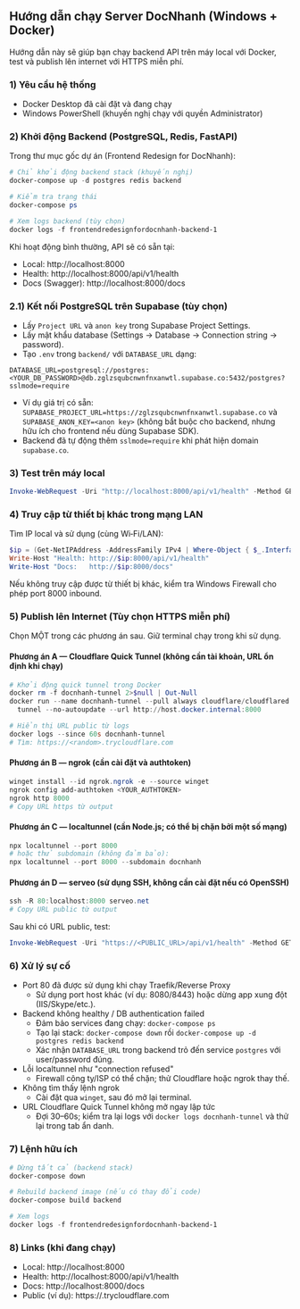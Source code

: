 ## Hướng dẫn chạy Server DocNhanh (Windows + Docker)

Hướng dẫn này sẽ giúp bạn chạy backend API trên máy local với Docker, test và publish lên internet với HTTPS miễn phí.

### 1) Yêu cầu hệ thống
- Docker Desktop đã cài đặt và đang chạy
- Windows PowerShell (khuyến nghị chạy với quyền Administrator)

### 2) Khởi động Backend (PostgreSQL, Redis, FastAPI)
Trong thư mục gốc dự án (Frontend Redesign for DocNhanh):

```powershell
# Chỉ khởi động backend stack (khuyến nghị)
docker-compose up -d postgres redis backend

# Kiểm tra trạng thái
docker-compose ps

# Xem logs backend (tùy chọn)
docker logs -f frontendredesignfordocnhanh-backend-1
```

Khi hoạt động bình thường, API sẽ có sẵn tại:
- Local: http://localhost:8000
- Health: http://localhost:8000/api/v1/health
- Docs (Swagger): http://localhost:8000/docs

### 2.1) Kết nối PostgreSQL trên Supabase (tùy chọn)
- Lấy `Project URL` và `anon key` trong Supabase Project Settings.
- Lấy mật khẩu database (Settings → Database → Connection string → password).
- Tạo `.env` trong `backend/` với `DATABASE_URL` dạng:

```
DATABASE_URL=postgresql://postgres:<YOUR_DB_PASSWORD>@db.zglzsqubcnwnfnxanwtl.supabase.co:5432/postgres?sslmode=require
```

- Ví dụ giá trị có sẵn: `SUPABASE_PROJECT_URL=https://zglzsqubcnwnfnxanwtl.supabase.co` và `SUPABASE_ANON_KEY=<anon key>` (không bắt buộc cho backend, nhưng hữu ích cho frontend nếu dùng Supabase SDK).
- Backend đã tự động thêm `sslmode=require` khi phát hiện domain `supabase.co`.

### 3) Test trên máy local
```powershell
Invoke-WebRequest -Uri "http://localhost:8000/api/v1/health" -Method GET -UseBasicParsing
```

### 4) Truy cập từ thiết bị khác trong mạng LAN
Tìm IP local và sử dụng (cùng Wi‑Fi/LAN):
```powershell
$ip = (Get-NetIPAddress -AddressFamily IPv4 | Where-Object { $_.InterfaceAlias -like "Ethernet*" -or $_.InterfaceAlias -like "Wi-Fi*" }).IPAddress | Select-Object -First 1
Write-Host "Health: http://$ip:8000/api/v1/health"
Write-Host "Docs:   http://$ip:8000/docs"
```

Nếu không truy cập được từ thiết bị khác, kiểm tra Windows Firewall cho phép port 8000 inbound.

### 5) Publish lên Internet (Tùy chọn HTTPS miễn phí)
Chọn MỘT trong các phương án sau. Giữ terminal chạy trong khi sử dụng.

#### Phương án A — Cloudflare Quick Tunnel (không cần tài khoản, URL ổn định khi chạy)
```powershell
# Khởi động quick tunnel trong Docker
docker rm -f docnhanh-tunnel 2>$null | Out-Null
docker run --name docnhanh-tunnel --pull always cloudflare/cloudflared:latest `
  tunnel --no-autoupdate --url http://host.docker.internal:8000

# Hiển thị URL public từ logs
docker logs --since 60s docnhanh-tunnel
# Tìm: https://<random>.trycloudflare.com
```

#### Phương án B — ngrok (cần cài đặt và authtoken)
```powershell
winget install --id ngrok.ngrok -e --source winget
ngrok config add-authtoken <YOUR_AUTHTOKEN>
ngrok http 8000
# Copy URL https từ output
```

#### Phương án C — localtunnel (cần Node.js; có thể bị chặn bởi một số mạng)
```powershell
npx localtunnel --port 8000
# hoặc thử subdomain (không đảm bảo):
npx localtunnel --port 8000 --subdomain docnhanh
```

#### Phương án D — serveo (sử dụng SSH, không cần cài đặt nếu có OpenSSH)
```powershell
ssh -R 80:localhost:8000 serveo.net
# Copy URL public từ output
```

Sau khi có URL public, test:
```powershell
Invoke-WebRequest -Uri "https://<PUBLIC_URL>/api/v1/health" -Method GET -UseBasicParsing
```

### 6) Xử lý sự cố
- Port 80 đã được sử dụng khi chạy Traefik/Reverse Proxy
  - Sử dụng port host khác (ví dụ: 8080/8443) hoặc dừng app xung đột (IIS/Skype/etc.).
- Backend không healthy / DB authentication failed
  - Đảm bảo services đang chạy: `docker-compose ps`
  - Tạo lại stack: `docker-compose down` rồi `docker-compose up -d postgres redis backend`
  - Xác nhận `DATABASE_URL` trong backend trỏ đến service `postgres` với user/password đúng.
- Lỗi localtunnel như "connection refused"
  - Firewall công ty/ISP có thể chặn; thử Cloudflare hoặc ngrok thay thế.
- Không tìm thấy lệnh ngrok
  - Cài đặt qua `winget`, sau đó mở lại terminal.
- URL Cloudflare Quick Tunnel không mở ngay lập tức
  - Đợi 30–60s; kiểm tra lại logs với `docker logs docnhanh-tunnel` và thử lại trong tab ẩn danh.

### 7) Lệnh hữu ích
```powershell
# Dừng tất cả (backend stack)
docker-compose down

# Rebuild backend image (nếu có thay đổi code)
docker-compose build backend

# Xem logs
docker logs -f frontendredesignfordocnhanh-backend-1
```

### 8) Links (khi đang chạy)
- Local: http://localhost:8000
- Health: http://localhost:8000/api/v1/health
- Docs: http://localhost:8000/docs
- Public (ví dụ): https://<random>.trycloudflare.com
